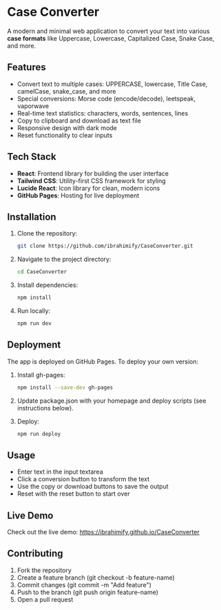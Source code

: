 # Case Converter

A modern and minimal web application to convert your text into various **case formats** like Uppercase, Lowercase, Capitalized Case, Snake Case, and more.


## Features

- Convert text to multiple cases: UPPERCASE, lowercase, Title Case, camelCase, snake_case, and more
- Special conversions: Morse code (encode/decode), leetspeak, vaporwave
- Real-time text statistics: characters, words, sentences, lines
- Copy to clipboard and download as text file
- Responsive design with dark mode
- Reset functionality to clear inputs

## Tech Stack

- **React**: Frontend library for building the user interface
- **Tailwind CSS**: Utility-first CSS framework for styling
- **Lucide React**: Icon library for clean, modern icons
- **GitHub Pages**: Hosting for live deployment

## Installation

1. Clone the repository:
   ```bash
   git clone https://github.com/ibrahimify/CaseConverter.git
   ```

2. Navigate to the project directory:
   ```bash
   cd CaseConverter
   ```

3. Install dependencies:
   ```bash
   npm install
   ```

4. Run locally:
   ```bash
   npm run dev
   ```

## Deployment

The app is deployed on GitHub Pages. To deploy your own version:

1. Install gh-pages:
   ```bash
   npm install --save-dev gh-pages
   ```

2. Update package.json with your homepage and deploy scripts (see instructions below).

3. Deploy:
   ```bash
   npm run deploy
   ```

## Usage

* Enter text in the input textarea
* Click a conversion button to transform the text
* Use the copy or download buttons to save the output
* Reset with the reset button to start over

## Live Demo

Check out the live demo: https://ibrahimify.github.io/CaseConverter

## Contributing

1. Fork the repository
2. Create a feature branch (git checkout -b feature-name)
3. Commit changes (git commit -m "Add feature")
4. Push to the branch (git push origin feature-name)
5. Open a pull request
